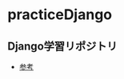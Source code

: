 # practiceDjango
## Django学習リポジトリ

- [参考](https://www.amazon.co.jp/Django-Web%E3%82%A2%E3%83%97%E3%83%AA%E9%96%8B%E7%99%BA%E5%AE%9F%E8%A3%85%E3%83%8F%E3%83%B3%E3%83%89%E3%83%96%E3%83%83%E3%82%AF-%E3%83%81%E3%83%BC%E3%83%A0%E3%83%BB%E3%82%AB%E3%83%AB%E3%83%9D/dp/479805545X)
